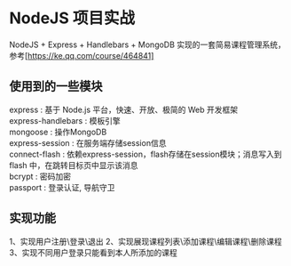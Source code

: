 # NodeJS 项目实战
NodeJS + Express + Handlebars + MongoDB 实现的一套简易课程管理系统，参考[https://ke.qq.com/course/464841]

## 使用到的一些模块
express : 基于 Node.js 平台，快速、开放、极简的 Web 开发框架  
express-handlebars : 模板引擎  
mongoose : 操作MongoDB  
express-session : 在服务端存储session信息  
connect-flash : 依赖express-session，flash存储在session模块；消息写入到 flash 中，在跳转目标页中显示该消息  
bcrypt : 密码加密  
passport : 登录认证, 导航守卫  

## 实现功能
1、实现用户注册\登录\退出
2、实现展现课程列表\添加课程\编辑课程\删除课程
3、实现不同用户登录只能看到本人所添加的课程